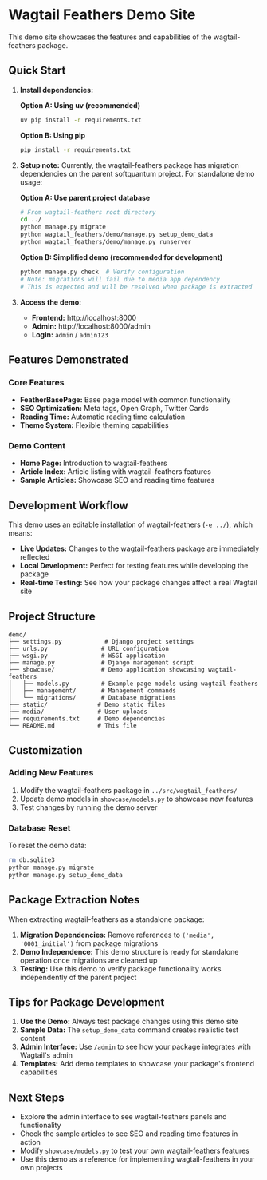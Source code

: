# Wagtail Feathers Demo Site

This demo site showcases the features and capabilities of the wagtail-feathers package.

## Quick Start

1. **Install dependencies:**
   
   **Option A: Using uv (recommended)**
   ```bash
   uv pip install -r requirements.txt
   ```
   
   **Option B: Using pip**
   ```bash
   pip install -r requirements.txt
   ```

2. **Setup note:**
   Currently, the wagtail-feathers package has migration dependencies on the parent softquantum project. For standalone demo usage:
   
   **Option A: Use parent project database**
   ```bash
   # From wagtail-feathers root directory
   cd ../
   python manage.py migrate
   python wagtail_feathers/demo/manage.py setup_demo_data
   python wagtail_feathers/demo/manage.py runserver
   ```
   
   **Option B: Simplified demo (recommended for development)**
   ```bash
   python manage.py check  # Verify configuration
   # Note: migrations will fail due to media app dependency
   # This is expected and will be resolved when package is extracted
   ```

3. **Access the demo:**
   - **Frontend:** http://localhost:8000
   - **Admin:** http://localhost:8000/admin
   - **Login:** `admin` / `admin123`

## Features Demonstrated

### Core Features
- **FeatherBasePage:** Base page model with common functionality
- **SEO Optimization:** Meta tags, Open Graph, Twitter Cards
- **Reading Time:** Automatic reading time calculation
- **Theme System:** Flexible theming capabilities

### Demo Content
- **Home Page:** Introduction to wagtail-feathers
- **Article Index:** Article listing with wagtail-feathers features  
- **Sample Articles:** Showcase SEO and reading time features

## Development Workflow

This demo uses an editable installation of wagtail-feathers (`-e ../`), which means:

- **Live Updates:** Changes to the wagtail-feathers package are immediately reflected
- **Local Development:** Perfect for testing features while developing the package
- **Real-time Testing:** See how your package changes affect a real Wagtail site

## Project Structure

```
demo/
├── settings.py            # Django project settings
├── urls.py               # URL configuration  
├── wsgi.py               # WSGI application
├── manage.py             # Django management script
├── showcase/             # Demo application showcasing wagtail-feathers
│   ├── models.py         # Example page models using wagtail-feathers
│   ├── management/       # Management commands
│   └── migrations/       # Database migrations
├── static/              # Demo static files
├── media/               # User uploads
├── requirements.txt     # Demo dependencies
└── README.md            # This file

```

## Customization

### Adding New Features
1. Modify the wagtail-feathers package in `../src/wagtail_feathers/`
2. Update demo models in `showcase/models.py` to showcase new features
3. Test changes by running the demo server

### Database Reset
To reset the demo data:
```bash
rm db.sqlite3
python manage.py migrate
python manage.py setup_demo_data
```

## Package Extraction Notes

When extracting wagtail-feathers as a standalone package:

1. **Migration Dependencies:** Remove references to `('media', '0001_initial')` from package migrations
2. **Demo Independence:** This demo structure is ready for standalone operation once migrations are cleaned up
3. **Testing:** Use this demo to verify package functionality works independently of the parent project

## Tips for Package Development

1. **Use the Demo:** Always test package changes using this demo site
2. **Sample Data:** The `setup_demo_data` command creates realistic test content
3. **Admin Interface:** Use `/admin` to see how your package integrates with Wagtail's admin
4. **Templates:** Add demo templates to showcase your package's frontend capabilities

## Next Steps

- Explore the admin interface to see wagtail-feathers panels and functionality
- Check the sample articles to see SEO and reading time features in action
- Modify `showcase/models.py` to test your own wagtail-feathers features
- Use this demo as a reference for implementing wagtail-feathers in your own projects